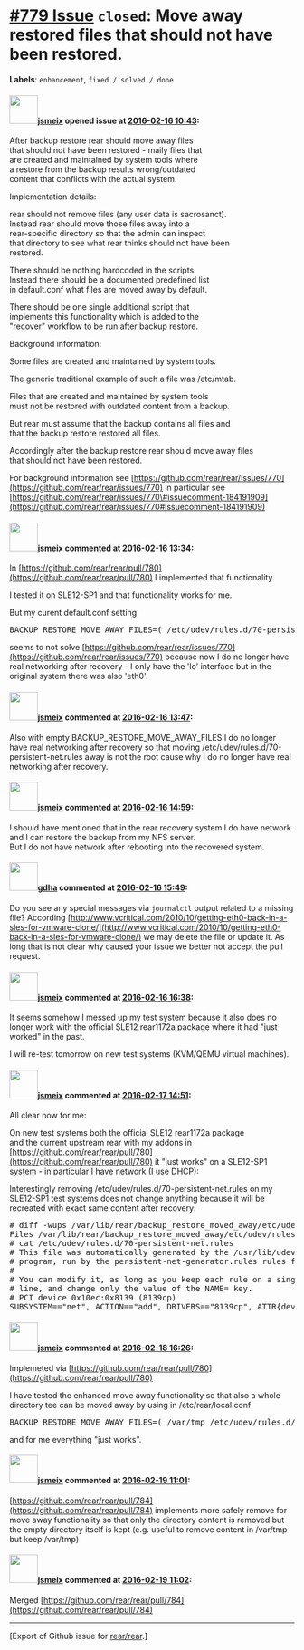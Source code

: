 [\#779 Issue](https://github.com/rear/rear/issues/779) `closed`: Move away restored files that should not have been restored.
=============================================================================================================================

**Labels**: `enhancement`, `fixed / solved / done`

#### <img src="https://avatars.githubusercontent.com/u/1788608?u=925fc54e2ce01551392622446ece427f51e2f0ce&v=4" width="50">[jsmeix](https://github.com/jsmeix) opened issue at [2016-02-16 10:43](https://github.com/rear/rear/issues/779):

After backup restore rear should move away files  
that should not have been restored - maily files that  
are created and maintained by system tools where  
a restore from the backup results wrong/outdated  
content that conflicts with the actual system.

Implementation details:

rear should not remove files (any user data is sacrosanct).  
Instead rear should move those files away into a  
rear-specific directory so that the admin can inspect  
that directory to see what rear thinks should not have been  
restored.

There should be nothing hardcoded in the scripts.  
Instead there should be a documented predefined list  
in default.conf what files are moved away by default.

There should be one single additional script that  
implements this functionality which is added to the  
"recover" workflow to be run after backup restore.

Background information:

Some files are created and maintained by system tools.

The generic traditional example of such a file was /etc/mtab.

Files that are created and maintained by system tools  
must not be restored with outdated content from a backup.

But rear must assume that the backup contains all files and  
that the backup restore restored all files.

Accordingly after the backup restore rear should move away files  
that should not have been restored.

For background information see
[https://github.com/rear/rear/issues/770](https://github.com/rear/rear/issues/770)
in particular see
[https://github.com/rear/rear/issues/770\#issuecomment-184191909](https://github.com/rear/rear/issues/770#issuecomment-184191909)

#### <img src="https://avatars.githubusercontent.com/u/1788608?u=925fc54e2ce01551392622446ece427f51e2f0ce&v=4" width="50">[jsmeix](https://github.com/jsmeix) commented at [2016-02-16 13:34](https://github.com/rear/rear/issues/779#issuecomment-184684649):

In
[https://github.com/rear/rear/pull/780](https://github.com/rear/rear/pull/780)
I implemented that functionality.

I tested it on SLE12-SP1 and that functionality works for me.

But my curent default.conf setting

<pre>
BACKUP_RESTORE_MOVE_AWAY_FILES=( /etc/udev/rules.d/70-persistent-net.rules )
</pre>

seems to not solve
[https://github.com/rear/rear/issues/770](https://github.com/rear/rear/issues/770)
because now I do no longer have real networking after recovery - I only
have the 'lo' interface but in the original system there was also
'eth0'.

#### <img src="https://avatars.githubusercontent.com/u/1788608?u=925fc54e2ce01551392622446ece427f51e2f0ce&v=4" width="50">[jsmeix](https://github.com/jsmeix) commented at [2016-02-16 13:47](https://github.com/rear/rear/issues/779#issuecomment-184688200):

Also with empty BACKUP\_RESTORE\_MOVE\_AWAY\_FILES I do no longer have
real networking after recovery so that moving
/etc/udev/rules.d/70-persistent-net.rules away is not the root cause why
I do no longer have real networking after recovery.

#### <img src="https://avatars.githubusercontent.com/u/1788608?u=925fc54e2ce01551392622446ece427f51e2f0ce&v=4" width="50">[jsmeix](https://github.com/jsmeix) commented at [2016-02-16 14:59](https://github.com/rear/rear/issues/779#issuecomment-184715751):

I should have mentioned that in the rear recovery system I do have
network and I can restore the backup from my NFS server.  
But I do not have network after rebooting into the recovered system.

#### <img src="https://avatars.githubusercontent.com/u/888633?u=cdaeb31efcc0048d3619651aa18dd4b76e636b21&v=4" width="50">[gdha](https://github.com/gdha) commented at [2016-02-16 15:49](https://github.com/rear/rear/issues/779#issuecomment-184740913):

Do you see any special messages via `journalctl` output related to a
missing file? According
[http://www.vcritical.com/2010/10/getting-eth0-back-in-a-sles-for-vmware-clone/](http://www.vcritical.com/2010/10/getting-eth0-back-in-a-sles-for-vmware-clone/)
we may delete the file or update it. As long that is not clear why
caused your issue we better not accept the pull request.

#### <img src="https://avatars.githubusercontent.com/u/1788608?u=925fc54e2ce01551392622446ece427f51e2f0ce&v=4" width="50">[jsmeix](https://github.com/jsmeix) commented at [2016-02-16 16:38](https://github.com/rear/rear/issues/779#issuecomment-184758958):

It seems somehow I messed up my test system because it also does no
longer work with the official SLE12 rear1172a package where it had "just
worked" in the past.

I will re-test tomorrow on new test systems (KVM/QEMU virtual machines).

#### <img src="https://avatars.githubusercontent.com/u/1788608?u=925fc54e2ce01551392622446ece427f51e2f0ce&v=4" width="50">[jsmeix](https://github.com/jsmeix) commented at [2016-02-17 14:51](https://github.com/rear/rear/issues/779#issuecomment-185237106):

All clear now for me:

On new test systems both the official SLE12 rear1172a package  
and the current upstream rear with my addons in
[https://github.com/rear/rear/pull/780](https://github.com/rear/rear/pull/780)
it "just works" on a SLE12-SP1 system - in particular I have network (I
use DHCP):

Interestingly removing /etc/udev/rules.d/70-persistent-net.rules on my
SLE12-SP1 test systems does not change anything because it will be
recreated with exact same content after recovery:

<pre>
# diff -wups /var/lib/rear/backup_restore_moved_away/etc/udev/rules.d/70-persistent-net.rules /etc/udev/rules.d/70-persistent-net.rules
Files /var/lib/rear/backup_restore_moved_away/etc/udev/rules.d/70-persistent-net.rules and /etc/udev/rules.d/70-persistent-net.rules are identical
# cat /etc/udev/rules.d/70-persistent-net.rules
# This file was automatically generated by the /usr/lib/udev/write_net_rules
# program, run by the persistent-net-generator.rules rules file.
#
# You can modify it, as long as you keep each rule on a single
# line, and change only the value of the NAME= key.
# PCI device 0x10ec:0x8139 (8139cp)
SUBSYSTEM=="net", ACTION=="add", DRIVERS=="8139cp", ATTR{dev_id}=="0x0", KERNELS=="0000:00:03.0", ATTR{type}=="1", KERNEL=="eth*", NAME="eth0"
</pre>

#### <img src="https://avatars.githubusercontent.com/u/1788608?u=925fc54e2ce01551392622446ece427f51e2f0ce&v=4" width="50">[jsmeix](https://github.com/jsmeix) commented at [2016-02-18 16:26](https://github.com/rear/rear/issues/779#issuecomment-185801587):

Implemeted via
[https://github.com/rear/rear/pull/780](https://github.com/rear/rear/pull/780)

I have tested the enhanced move away functionality so that also a whole
directory tee can be moved away by using in /etc/rear/local.conf

<pre>
BACKUP_RESTORE_MOVE_AWAY_FILES=( /var/tmp /etc/udev/rules.d/70-persistent-net.rules )
</pre>

and for me everything "just works".

#### <img src="https://avatars.githubusercontent.com/u/1788608?u=925fc54e2ce01551392622446ece427f51e2f0ce&v=4" width="50">[jsmeix](https://github.com/jsmeix) commented at [2016-02-19 11:01](https://github.com/rear/rear/issues/779#issuecomment-186171981):

[https://github.com/rear/rear/pull/784](https://github.com/rear/rear/pull/784)
implements more safely remove for move away functionality so that only
the directory content is removed but the empty directory itself is kept
(e.g. useful to remove content in /var/tmp but keep /var/tmp)

#### <img src="https://avatars.githubusercontent.com/u/1788608?u=925fc54e2ce01551392622446ece427f51e2f0ce&v=4" width="50">[jsmeix](https://github.com/jsmeix) commented at [2016-02-19 11:02](https://github.com/rear/rear/issues/779#issuecomment-186172377):

Merged
[https://github.com/rear/rear/pull/784](https://github.com/rear/rear/pull/784)

------------------------------------------------------------------------

\[Export of Github issue for
[rear/rear](https://github.com/rear/rear).\]
